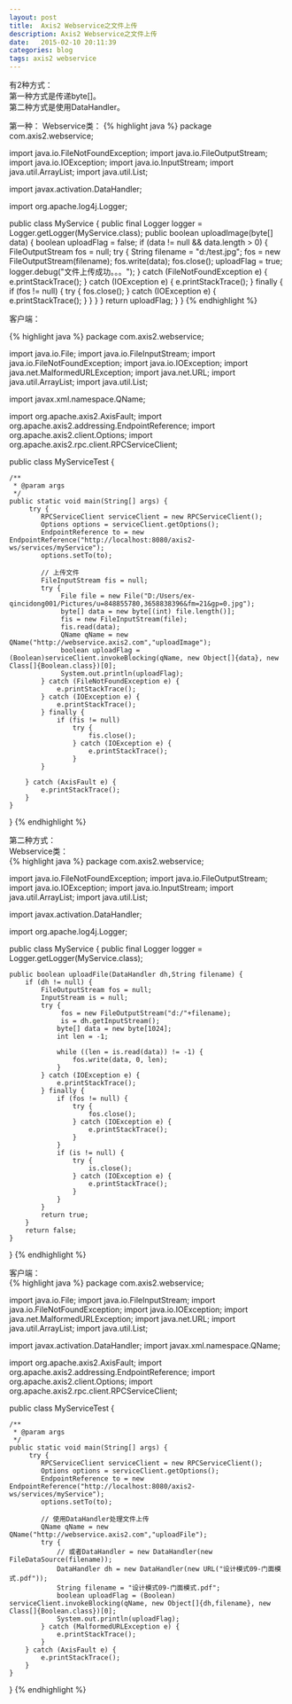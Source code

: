 ```yaml
---
layout: post
title:  Axis2 Webservice之文件上传
description: Axis2 Webservice之文件上传
date:   2015-02-10 20:11:39
categories: blog
tags: axis2 webservice
---
```

有2种方式：  
第一种方式是传递byte[]。  
第二种方式是使用DataHandler。  

第一种：
Webservice类：
{% highlight java %}
package com.axis2.webservice;
 
import java.io.FileNotFoundException;
import java.io.FileOutputStream;
import java.io.IOException;
import java.io.InputStream;
import java.util.ArrayList;
import java.util.List;
 
import javax.activation.DataHandler;
 
import org.apache.log4j.Logger;
 
public class MyService {
    public final Logger logger = Logger.getLogger(MyService.class);
    public boolean uploadImage(byte[] data) {
        boolean uploadFlag = false;
        if (data != null && data.length > 0) {
            FileOutputStream fos = null;
            try {
                String filename = "d:/test.jpg";
                fos = new FileOutputStream(filename);
                fos.write(data);
                fos.close();
                uploadFlag = true;
                logger.debug("文件上传成功。。。");
            } catch (FileNotFoundException e) {
                e.printStackTrace();
            } catch (IOException e) {
                e.printStackTrace();
            } finally {
                if (fos != null) {
                    try {
                        fos.close();
                    } catch (IOException e) {
                        e.printStackTrace();
                    }
                }
            }
        }
        return uploadFlag;
    }
}
{% endhighlight %}

客户端：

{% highlight java %}
package com.axis2.webservice;
 
import java.io.File;
import java.io.FileInputStream;
import java.io.FileNotFoundException;
import java.io.IOException;
import java.net.MalformedURLException;
import java.net.URL;
import java.util.ArrayList;
import java.util.List;
 
import javax.xml.namespace.QName;
 
import org.apache.axis2.AxisFault;
import org.apache.axis2.addressing.EndpointReference;
import org.apache.axis2.client.Options;
import org.apache.axis2.rpc.client.RPCServiceClient;
 
public class MyServiceTest {
 
    /**
     * @param args
     */
    public static void main(String[] args) {
         try {
            RPCServiceClient serviceClient = new RPCServiceClient();
            Options options = serviceClient.getOptions();
            EndpointReference to = new EndpointReference("http://localhost:8080/axis2-ws/services/myService");
            options.setTo(to);
             
            // 上传文件
            FileInputStream fis = null;
            try {
                 File file = new File("D:/Users/ex-qincidong001/Pictures/u=848855780,3658838396&fm=21&gp=0.jpg");
                 byte[] data = new byte[(int) file.length()];
                 fis = new FileInputStream(file);
                 fis.read(data);
                 QName qName = new QName("http://webservice.axis2.com","uploadImage");
                 boolean uploadFlag = (Boolean)serviceClient.invokeBlocking(qName, new Object[]{data}, new Class[]{Boolean.class})[0];
                 System.out.println(uploadFlag);
            } catch (FileNotFoundException e) {
                e.printStackTrace();
            } catch (IOException e) {
                e.printStackTrace();
            } finally {
                if (fis != null)
                    try {
                        fis.close();
                    } catch (IOException e) {
                        e.printStackTrace();
                    }
            }
             
        } catch (AxisFault e) {
            e.printStackTrace();
        }
    }
 
}
{% endhighlight %}


第二种方式：  
Webservice类：  
{% highlight java %}
package com.axis2.webservice;
 
import java.io.FileNotFoundException;
import java.io.FileOutputStream;
import java.io.IOException;
import java.io.InputStream;
import java.util.ArrayList;
import java.util.List;
 
import javax.activation.DataHandler;
 
import org.apache.log4j.Logger;
 
public class MyService {
    public final Logger logger = Logger.getLogger(MyService.class);
 
    public boolean uploadFile(DataHandler dh,String filename) {
        if (dh != null) {
            FileOutputStream fos = null;
            InputStream is = null;
            try {
                 fos = new FileOutputStream("d:/"+filename);
                 is = dh.getInputStream();
                byte[] data = new byte[1024];
                int len = -1;
                 
                while ((len = is.read(data)) != -1) {
                    fos.write(data, 0, len);
                }
            } catch (IOException e) {
                e.printStackTrace();
            } finally {
                if (fos != null) {
                    try {
                        fos.close();
                    } catch (IOException e) {
                        e.printStackTrace();
                    }
                }
                if (is != null) {
                    try {
                        is.close();
                    } catch (IOException e) {
                        e.printStackTrace();
                    }
                }
            }
            return true;
        }
        return false;
    }
}
{% endhighlight %}

客户端：  
{% highlight java %}
package com.axis2.webservice;
 
import java.io.File;
import java.io.FileInputStream;
import java.io.FileNotFoundException;
import java.io.IOException;
import java.net.MalformedURLException;
import java.net.URL;
import java.util.ArrayList;
import java.util.List;
 
import javax.activation.DataHandler;
import javax.xml.namespace.QName;
 
import org.apache.axis2.AxisFault;
import org.apache.axis2.addressing.EndpointReference;
import org.apache.axis2.client.Options;
import org.apache.axis2.rpc.client.RPCServiceClient;
 
public class MyServiceTest {
 
    /**
     * @param args
     */
    public static void main(String[] args) {
         try {
            RPCServiceClient serviceClient = new RPCServiceClient();
            Options options = serviceClient.getOptions();
            EndpointReference to = new EndpointReference("http://localhost:8080/axis2-ws/services/myService");
            options.setTo(to);
 
            // 使用DataHandler处理文件上传
            QName qName = new QName("http://webservice.axis2.com","uploadFile");
            try {
                // 或者DataHandler = new DataHandler(new FileDataSource(filename));
                DataHandler dh = new DataHandler(new URL("设计模式09-门面模式.pdf"));
                String filename = "设计模式09-门面模式.pdf";
                boolean uploadFlag = (Boolean) serviceClient.invokeBlocking(qName, new Object[]{dh,filename}, new Class[]{Boolean.class})[0];
                System.out.println(uploadFlag);
            } catch (MalformedURLException e) {
                e.printStackTrace();
            }
        } catch (AxisFault e) {
            e.printStackTrace();
        }
    }
 
}
{% endhighlight %}
